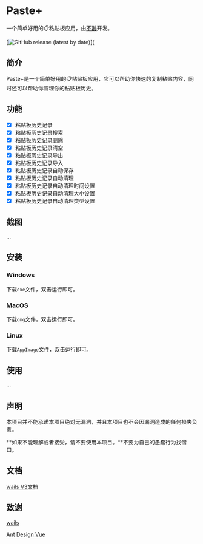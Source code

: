 # Paste+

一个简单好用的📋粘贴板应用，由[不器](https://xingcxb.com?from=xingcxb/PastePlus)开发。

[![GitHub release (latest by date)](https://img.shields.io/github/v/release/xingcxb/paste-plus?style=flat-square)](

## 简介

Paste+是一个简单好用的📋粘贴板应用，它可以帮助你快速的复制粘贴内容，同时还可以帮助你管理你的粘贴板历史。

## 功能

- [x] 粘贴板历史记录
- [x] 粘贴板历史记录搜索
- [x] 粘贴板历史记录删除
- [x] 粘贴板历史记录清空
- [x] 粘贴板历史记录导出
- [x] 粘贴板历史记录导入
- [x] 粘贴板历史记录自动保存
- [x] 粘贴板历史记录自动清理
- [x] 粘贴板历史记录自动清理时间设置
- [x] 粘贴板历史记录自动清理大小设置
- [x] 粘贴板历史记录自动清理类型设置

## 截图

...

## 安装

### Windows

下载`exe`文件，双击运行即可。

### MacOS

下载`dmg`文件，双击运行即可。

### Linux

下载`AppImage`文件，双击运行即可。

## 使用

...

## 声明

本项目并不能承诺本项目绝对无漏洞，并且本项目也不会因漏洞造成的任何损失负责。

**如果不能理解或者接受，请不要使用本项目。**不要为自己的愚蠢行为找借口。

## 文档

[wails V3文档](https://wailsapp.github.io/)

## 致谢

[wails](https://github.com/wailsapp/wails/)

[Ant Design Vue](https://antdv.com/components/overview-cn)

